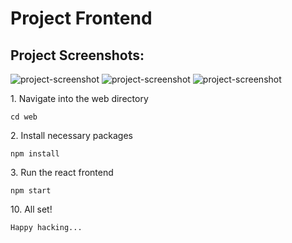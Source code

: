 # Project Frontend

<h2>Project Screenshots:</h2>


<img src="https://res.cloudinary.com/druwas6ef/image/upload/v1693323103/nz2uvpbq19xnleul5flx.png" alt="project-screenshot">

<img src="https://res.cloudinary.com/druwas6ef/image/upload/v1693323312/fzjtzlko14xgzvq0bswq.png" alt="project-screenshot">

<img src="https://res.cloudinary.com/druwas6ef/image/upload/v1693323543/es9iodou1yswb9wc3mik.png" alt="project-screenshot">

<p>1. Navigate into the web directory</p>

```
cd web
```

<p>2. Install necessary packages</p>

```
npm install
```

<p>3. Run the react frontend</p>

```
npm start
```

<p>10. All set!</p>

```
Happy hacking...
```